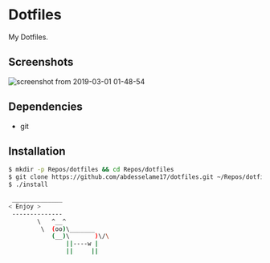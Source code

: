 # Dotfiles

My Dotfiles.

## Screenshots
![screenshot from 2019-03-01 01-48-54](https://user-images.githubusercontent.com/30450467/53608765-52c85400-3bc4-11e9-82f2-7e51b46a813f.png)

## Dependencies 
* git

## Installation

```sh
$ mkdir -p Repos/dotfiles && cd Repos/dotfiles
$ git clone https://github.com/abdesselame17/dotfiles.git ~/Repos/dotfiles
$ ./install
```

```sh
 ______________
< Enjoy >
 --------------
        \   ^__^
         \  (oo)\_______
            (__)\       )\/\
                ||----w |
                ||     ||
```
